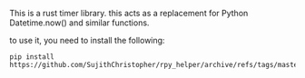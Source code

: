 This is a rust timer library. this acts as a replacement for Python Datetime.now() and similar functions.

to use it, you need to install the following:

```
pip install https://github.com/SujithChristopher/rpy_helper/archive/refs/tags/master.tar.gz
```